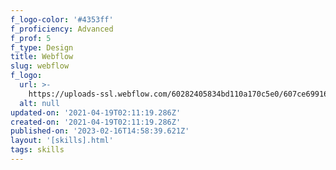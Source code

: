```yaml
---
f_logo-color: '#4353ff'
f_proficiency: Advanced
f_prof: 5
f_type: Design
title: Webflow
slug: webflow
f_logo:
  url: >-
    https://uploads-ssl.webflow.com/60282405834bd110a170c5e0/607ce6991618f9656a2b8f54_skill9.png
  alt: null
updated-on: '2021-04-19T02:11:19.286Z'
created-on: '2021-04-19T02:11:19.286Z'
published-on: '2023-02-16T14:58:39.621Z'
layout: '[skills].html'
tags: skills
---
```




